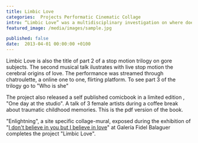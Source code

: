 ```yaml
---
title: Limbic Love
categories:  Projects Performatic Cinematic Collage 
intro: “Limbic Love” was a multidisciplinary investigation on where does love come from in the framework of the  exhibition “I don’t believe in you but I believe in Love” curated by Paola Marugán.
featured_image: /media/images/sample.jpg

published: false
date:  2013-04-01 00:00:00 +0100
---
```

Limbic Love is also the title of part 2 of a stop motion trilogy on gore subjects. The second musical talk ilustrates with live stop motion the cerebral origins of love. 
The performance was streamed through chatroulette, a online one to one, flirting platform. To see part 3 of the trilogy go to "Who is she"

The project also released a self published comicbook in a limited edition , "One day at the studio". A talk of 3 female artists during a coffee break about traumatic childhood memories. 
This is the pdf version of the book.

"Enlightning", a site specific collage-mural, exposed during the exhibition of "[I don't believe in you but I believe in love](https://www.youtube.com/watch?v=bMX2NIgh4kQ)" at Galería Fidel Balaguer completes the project "Limbic Love".
